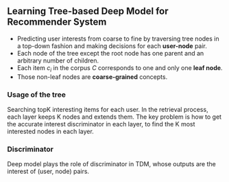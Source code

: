 ## Learning Tree-based Deep Model for Recommender System
- Predicting user interests from coarse to fine by traversing tree nodes in a top-down fashion and making decisions for each **user-node** pair.
- Each node of the tree except the root node has one parent and an arbitrary number of children.
- Each item $c_i$ in the corpus $C$ corresponds to one and only one **leaf node**.
- Those non-leaf nodes are **coarse-grained** concepts.

### Usage of the tree
Searching topK interesting items for each user. In the retrieval process, each layer keeps K nodes and extends them. The key problem is how to get the accurate interest discriminator in each layer, to find the K most interested nodes in each layer.

### Discriminator
Deep model plays the role of discriminator in TDM, whose outputs are the interest of (user, node) pairs.